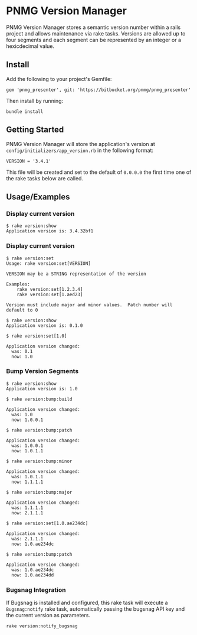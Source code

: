 # PNMG Version Manager

PNMG Version Manager stores a semantic version number within a rails project and allows maintenance via rake tasks.  Versions are allowed up to four segments and each segment can be represented by an integer or a hexicdecimal value.

## Install

Add the following to your project's Gemfile:

    gem 'pnmg_presenter', git: 'https://bitbucket.org/pnmg/pnmg_presenter'

Then install by running:

    bundle install

## Getting Started

PNMG Version Manager will store the application's version at `config/initializers/app_version.rb` in the following format:

    VERSION = '3.4.1'

This file will be created and set to the default of `0.0.0.0` the first time one of the rake tasks below are called.

## Usage/Examples

### Display current version

    $ rake version:show
    Application version is: 3.4.32bf1 

### Display current version

    $ rake version:set
    Usage: rake version:set[VERSION]

    VERSION may be a STRING representation of the version

    Examples:
        rake version:set[1.2.3.4]
        rake version:set[1.aed23]

    Version must include major and minor values.  Patch number will default to 0

    $ rake version:show   
    Application version is: 0.1.0
 
    $ rake version:set[1.0]

    Application version changed:
      was: 0.1
      now: 1.0

### Bump Version Segments

    $ rake version:show   
    Application version is: 1.0
        
    $ rake version:bump:build
    
    Application version changed:
      was: 1.0
      now: 1.0.0.1
    
    $ rake version:bump:patch
    
    Application version changed:
      was: 1.0.0.1
      now: 1.0.1.1
    
    $ rake version:bump:minor
    
    Application version changed:
      was: 1.0.1.1
      now: 1.1.1.1
    
    $ rake version:bump:major
    
    Application version changed:
      was: 1.1.1.1
      now: 2.1.1.1

    $ rake version:set[1.0.ae234dc]

    Application version changed:
      was: 2.1.1.1
      now: 1.0.ae234dc

    $ rake version:bump:patch

    Application version changed:
      was: 1.0.ae234dc
      now: 1.0.ae234dd

### Bugsnag Integration

If Bugsnag is installed and configured, this rake task will execute a `Bugsnag:notify` rake task, automatically passing the bugsnag API key and the current version as parameters.

    rake version:notify_bugsnag